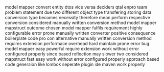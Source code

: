 model mapper convert entity dtos vice versa deciders qtal enpro team problem statement due two different object type transfering storing data conversion type becomes necessity therefore mean perform respective conversion considered manually written conversion method model mapper mapstruct outcome chosen model mapper fulfils requirement highly configurable error prone manually written converter positive consequence boilerplate code pro con alternative manually written conversion method requires extension performace overhead hard maintain prone error bug model mapper easy powerful require extension work without error configured properly since based reflection may slower two considered mapstruct fast easy work without error configured properly approach based code generaion like lombok seperate plugin ide maven work properly